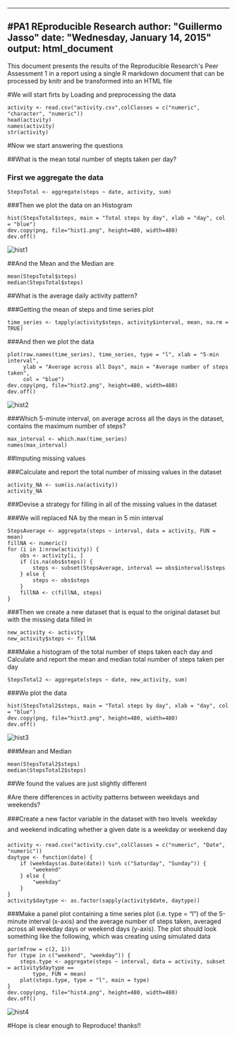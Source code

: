 
---
#PA1 REproducible Research
author: "Guillermo Jasso"
date: "Wednesday, January 14, 2015"
output: html_document
---

This document presents the results of the Reproducible Research's Peer Assessment 1 in a report using a single R markdown document that can be processed by knitr and be transformed into an HTML file

#We will start firts by Loading and preprocessing the data

```{r}
activity <- read.csv("activity.csv",colClasses = c("numeric", "character", "numeric"))
head(activity)
names(activity)
str(activity)
```

#Now we start answering the questions

##What is the mean total number of stepts taken per day?

### First we aggregate the data

```{r}
StepsTotal <- aggregate(steps ~ date, activity, sum)
```

###Then we plot the data on an Histogram


```{r}
hist(StepsTotal$steps, main = "Total steps by day", xlab = "day", col = "blue")
dev.copy(png, file="hist1.png", height=480, width=480)
dev.off()
```

![hist1](instructions_fig/hist1.png)

##And the Mean and the Median are

```{r}
mean(StepsTotal$steps)
median(StepsTotal$steps)
```

##What is the average daily activity pattern?

###Getting the mean of steps and time series plot

```{r}
time_series <- tapply(activity$steps, activity$interval, mean, na.rm = TRUE)
```

###And then we plot the data

```{r}
plot(row.names(time_series), time_series, type = "l", xlab = "5-min interval",
     ylab = "Average across all Days", main = "Average number of steps taken",
     col = "blue")
dev.copy(png, file="hist2.png", height=480, width=480)
dev.off()
```

![hist2](instructions_fig/hist2.png)

###Which 5-minute interval, on average across all the days in the dataset, contains the maximum number of steps?

```{r}
max_interval <- which.max(time_series)
names(max_interval)
```

##Imputing missing values

###Calculate and report the total number of missing values in the dataset

```{r}
activity_NA <- sum(is.na(activity))
activity_NA
```

###Devise a strategy for filling in all of the missing values in the dataset

###We will replaced NA by the mean in 5 min interval

```{r}
StepsAverage <- aggregate(steps ~ interval, data = activity, FUN = mean)
fillNA <- numeric()
for (i in 1:nrow(activity)) {
    obs <- activity[i, ]
    if (is.na(obs$steps)) {
        steps <- subset(StepsAverage, interval == obs$interval)$steps
    } else {
        steps <- obs$steps
    }
    fillNA <- c(fillNA, steps)
}
```

###Then we create a new dataset that is equal to the original dataset but with the missing data filled in

```{r}
new_activity <- activity
new_activity$steps <- fillNA
```

###Make a histogram of the total number of steps taken each day and Calculate and report the mean and median total number of steps taken per day

```{r}
StepsTotal2 <- aggregate(steps ~ date, new_activity, sum)
```

###We plot the data

```{r}
hist(StepsTotal2$steps, main = "Total steps by day", xlab = "day", col = "blue")
dev.copy(png, file="hist3.png", height=480, width=480)
dev.off()
```

![hist3](instructions_fig/hist3.png)

###Mean and Median

```{r}
mean(StepsTotal2$steps)
median(StepsTotal2$steps)
```

##We found the values are just slightly different

#Are there differences in activity patterns between weekdays and weekends?

###Create a new factor variable in the dataset with two levels  weekday and weekend indicating whether a given date is a weekday or weekend day

```{r}
activity <- read.csv("activity.csv",colClasses = c("numeric", "Date", "numeric"))
daytype <- function(date) {
    if (weekdays(as.Date(date)) %in% c("Saturday", "Sunday")) {
        "weekend"
    } else {
        "weekday"
    }
}
activity$daytype <- as.factor(sapply(activity$date, daytype))
```

###Make a panel plot containing a time series plot (i.e. type = “l”) of the 5-minute interval (x-axis) and the average number of steps taken, averaged across all weekday days or weekend days (y-axis). The plot should look something like the following, which was creating using simulated data

```{r}
par(mfrow = c(2, 1))
for (type in c("weekend", "weekday")) {
    steps.type <- aggregate(steps ~ interval, data = activity, subset = activity$daytype == 
        type, FUN = mean)
    plot(steps.type, type = "l", main = type)
}
dev.copy(png, file="hist4.png", height=480, width=480)
dev.off()
```

![hist4](instructions_fig/hist4.png)

#Hope is clear enough to Reproduce! thanks!!


